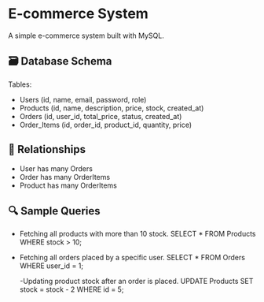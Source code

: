 # E-commerce System

A simple e-commerce system built with MySQL.

## 🗃 Database Schema

Tables:
- Users (id, name, email, password, role)
- Products (id, name, description, price, stock, created_at)
- Orders (id, user_id, total_price, status, created_at)
- Order_Items (id, order_id, product_id, quantity, price)

## 🔄 Relationships

- User has many Orders
- Order has many OrderItems
- Product has many OrderItems

## 🔍 Sample Queries

- Fetching all products with more than 10 stock.
  SELECT * FROM Products WHERE stock > 10;

- Fetching all orders placed by a specific user.
  SELECT * FROM Orders WHERE user_id = 1;

  -Updating product stock after an order is placed.
  UPDATE Products SET stock = stock - 2 WHERE id = 5;
